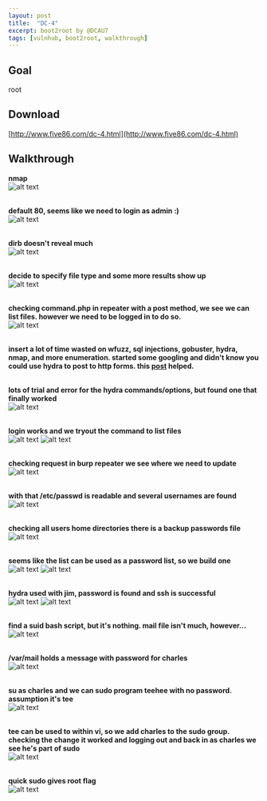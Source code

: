 ```yaml
---
layout: post
title:  "DC-4"
excerpt: boot2root by @DCAU7
tags: [vulnhub, boot2root, walkthrough]
---
```


## Goal #
root

## Download #
[http://www.five86.com/dc-4.html](http://www.five86.com/dc-4.html)

## Walkthrough #

**nmap**
<br>![alt text](../vulnhub/DC-4/nmap.png)
<br><br>

**default 80, seems like we need to login as admin :)**
<br>![alt text](../vulnhub/DC-4/default80.png)
<br><br>

**dirb doesn't reveal much**
<br>![alt text](../vulnhub/DC-4/dirb1.png)
<br><br>

**decide to specify file type and some more results show up**
<br>![alt text](../vulnhub/DC-4/dirb2.png)
<br><br>

**checking command.php in repeater with a post method, we see we can list files.  however we need to be logged in to do so.**
<br>![alt text](../vulnhub/DC-4/command.png)
<br><br>

**insert a lot of time wasted on wfuzz, sql injections, gobuster, hydra, nmap, and more enumeration.  started some googling and didn't know you could use hydra to post to http forms. this [post](https://blog.dewhurstsecurity.com/2013/04/17/http-form-password-brute-forcing-the-need-for-speed.html) helped.**<br><br>

**lots of trial and error for the hydra commands/options, but found one that finally worked**
<br>![alt text](../vulnhub/DC-4/hydra.png)
<br><br>

**login works and we tryout the command to list files**
<br>![alt text](../vulnhub/DC-4/logincommand.png)
![alt text](../vulnhub/DC-4/commandrun.png)
<br><br>

**checking request in burp repeater we see where we need to update**
<br>![alt text](../vulnhub/DC-4/burpcommand.png)
<br><br>

**with that /etc/passwd is readable and several usernames are found**
<br>![alt text](../vulnhub/DC-4/etcpasswd.png)
<br><br>

**checking all users home directories there is a backup passwords file**
<br>![alt text](../vulnhub/DC-4/lshome.png)
<br><br>

**seems like the list can be used as a password list, so we build one**
<br>![alt text](../vulnhub/DC-4/oldpass.png)
![alt text](../vulnhub/DC-4/jimpass.png)
<br><br>

**hydra used with jim, password is found and ssh is successful**
<br>![alt text](../vulnhub/DC-4/hydrajim.png)
![alt text](../vulnhub/DC-4/sshjim.png)
<br><br>

**find a suid bash script, but it's nothing.  mail file isn't much, however...**
<br>![alt text](../vulnhub/DC-4/jimhome.png)
<br><br>

**/var/mail holds a message with password for charles**
<br>![alt text](../vulnhub/DC-4/jimmail.png)
<br><br>

**su as charles and we can sudo program teehee with no password.  assumption it's tee**
<br>![alt text](../vulnhub/DC-4/viteehee.png)
<br><br>

**tee can be used to within vi, so we add charles to the sudo group.  checking the change it worked and logging out and back in as charles we see he's part of sudo**
<br>![alt text](../vulnhub/DC-4/charlesgroup.png)
<br><br>

**quick sudo gives root flag**
<br>![alt text](../vulnhub/DC-4/rootflag.png)
<br><br>

